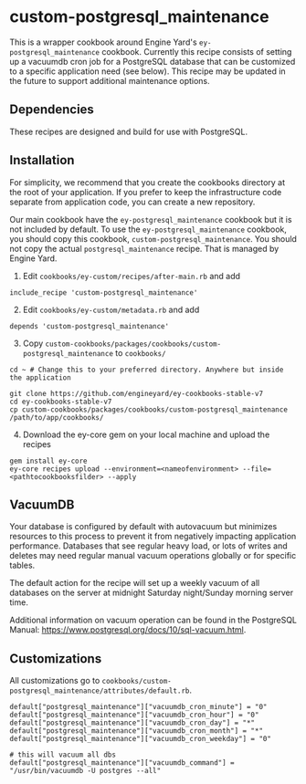 # custom-postgresql_maintenance

This is a wrapper cookbook around Engine Yard's `ey-postgresql_maintenance` cookbook. Currently this recipe consists of setting up a vacuumdb cron job for a PostgreSQL database that can be customized to a specific application need (see below). This recipe may be updated in the future to support additional maintenance options.


Dependencies
--------------------------

These recipes are designed and build for use with PostgreSQL.




## Installation

For simplicity, we recommend that you create the cookbooks directory at the root
of your application. If you prefer to keep the infrastructure code separate from
application code, you can create a new repository.

Our main cookbook have the `ey-postgresql_maintenance` cookbook but it is not included by default.
To use the `ey-postgresql_maintenance` cookbook, you should copy this cookbook, `custom-postgresql_maintenance`.
You should not copy the actual `postgresql_maintenance` recipe. That is managed by Engine
Yard.

1. Edit `cookbooks/ey-custom/recipes/after-main.rb` and add

  ```
  include_recipe 'custom-postgresql_maintenance'
  ```

2. Edit `cookbooks/ey-custom/metadata.rb` and add

  ```
  depends 'custom-postgresql_maintenance'
  ```

3. Copy `custom-cookbooks/packages/cookbooks/custom-postgresql_maintenance` to `cookbooks/`

  ```
  cd ~ # Change this to your preferred directory. Anywhere but inside the application

  git clone https://github.com/engineyard/ey-cookbooks-stable-v7
  cd ey-cookbooks-stable-v7
  cp custom-cookbooks/packages/cookbooks/custom-postgresql_maintenance /path/to/app/cookbooks/
  ```

4. Download the ey-core gem on your local machine and upload the recipes

  ```
  gem install ey-core
  ey-core recipes upload --environment=<nameofenvironment> --file=<pathtocookbooksfilder> --apply
  ```

VacuumDB
--------------------------

Your database is configured by default with autovacuum but minimizes resources to this process to prevent it from negatively impacting application performance. Databases that see regular heavy load, or lots of writes and deletes may need regular manual vacuum operations globally or for specific tables.

The default action for the recipe will set up a weekly vacuum of all databases on the server at midnight Saturday night/Sunday morning server time.

Additional information on vacuum operation can be found in the PostgreSQL Manual: https://www.postgresql.org/docs/10/sql-vacuum.html.

## Customizations

All customizations go to `cookbooks/custom-postgresql_maintenance/attributes/default.rb`.

```
default["postgresql_maintenance"]["vacuumdb_cron_minute"] = "0"
default["postgresql_maintenance"]["vacuumdb_cron_hour"] = "0"
default["postgresql_maintenance"]["vacuumdb_cron_day"] = "*"
default["postgresql_maintenance"]["vacuumdb_cron_month"] = "*"
default["postgresql_maintenance"]["vacuumdb_cron_weekday"] = "0"

# this will vacuum all dbs
default["postgresql_maintenance"]["vacuumdb_command"] = "/usr/bin/vacuumdb -U postgres --all"
```
